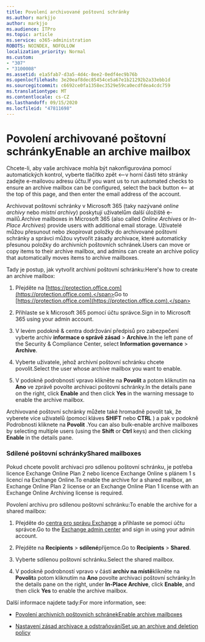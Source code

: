 ```yaml
---
title: Povolení archivované poštovní schránky
ms.author: markjjo
author: markjjo
ms.audience: ITPro
ms.topic: article
ms.service: o365-administration
ROBOTS: NOINDEX, NOFOLLOW
localization_priority: Normal
ms.custom:
- "307"
- "3100008"
ms.assetid: e1a5fab7-d3a5-4d4c-8ee2-0edf4ec9b76b
ms.openlocfilehash: 3e20eaf8dec85454ce5a67e1b21292b2a33ebb1d
ms.sourcegitcommit: c6692ce0fa1358ec3529e59ca0ecdfdea4cdc759
ms.translationtype: MT
ms.contentlocale: cs-CZ
ms.lasthandoff: 09/15/2020
ms.locfileid: "47811698"
---
```

# <a name="enable-an-archive-mailbox"></a><span data-ttu-id="07495-102">Povolení archivované poštovní schránky</span><span class="sxs-lookup"><span data-stu-id="07495-102">Enable an archive mailbox</span></span>

<span data-ttu-id="07495-103">Chcete-li, aby vaše archivace mohla být nakonfigurována pomocí automatických kontrol, vyberte tlačítko zpět <--v horní části této stránky zadejte e-mailovou adresu účtu.</span><span class="sxs-lookup"><span data-stu-id="07495-103">If you want us to run automated checks to ensure an archive mailbox can be configured, select the back button <-- at the top of this page, and then enter the email address of the account.</span></span>

<span data-ttu-id="07495-104">Archivovat poštovní schránky v Microsoft 365 (taky nazývané *online archivy* nebo *místní archivy*) poskytují uživatelům další úložiště e-mailů.</span><span class="sxs-lookup"><span data-stu-id="07495-104">Archive mailboxes in Microsoft 365 (also called *Online Archives* or *In-Place Archives*) provide users with additional email storage.</span></span> <span data-ttu-id="07495-105">Uživatelé můžou přesunout nebo zkopírovat položky do archivované poštovní schránky a správci můžou vytvořit zásady archivace, které automaticky přesunou položky do archivních poštovních schránek.</span><span class="sxs-lookup"><span data-stu-id="07495-105">Users can move or copy items to their archive mailbox, and admins can create an archive policy that automatically moves items to archive mailboxes.</span></span>
  
<span data-ttu-id="07495-106">Tady je postup, jak vytvořit archivní poštovní schránku:</span><span class="sxs-lookup"><span data-stu-id="07495-106">Here's how to create an archive mailbox:</span></span>
  
1. <span data-ttu-id="07495-107">Přejděte na [https://protection.office.com](https://protection.office.com).</span><span class="sxs-lookup"><span data-stu-id="07495-107">Go to [https://protection.office.com](https://protection.office.com).</span></span>

2. <span data-ttu-id="07495-108">Přihlaste se k Microsoft 365 pomocí účtu správce.</span><span class="sxs-lookup"><span data-stu-id="07495-108">Sign in to Microsoft 365 using your admin account.</span></span>

3. <span data-ttu-id="07495-109">V levém podokně &amp; centra dodržování předpisů pro zabezpečení vyberte archiv **informace o správě zásad** \> **Archive**.</span><span class="sxs-lookup"><span data-stu-id="07495-109">In the left pane of the Security &amp; Compliance Center, select **Information governance** \> **Archive**.</span></span>

4. <span data-ttu-id="07495-110">Vyberte uživatele, jehož archivní poštovní schránku chcete povolit.</span><span class="sxs-lookup"><span data-stu-id="07495-110">Select the user whose archive mailbox you want to enable.</span></span>

5. <span data-ttu-id="07495-111">V podokně podrobností vpravo klikněte na **Povolit** a potom kliknutím na **Ano** ve zprávě povolte archivaci poštovní schránky.</span><span class="sxs-lookup"><span data-stu-id="07495-111">In the details pane on the right, click **Enable** and then click **Yes** in the warning message to enable the archive mailbox.</span></span>

<span data-ttu-id="07495-112">Archivované poštovní schránky můžete také hromadně povolit tak, že vyberete více uživatelů (pomocí kláves **SHIFT** nebo **CTRL** ) a pak v podokně Podrobnosti kliknete na **Povolit** .</span><span class="sxs-lookup"><span data-stu-id="07495-112">You can also bulk-enable archive mailboxes by selecting multiple users (using the **Shift** or **Ctrl** keys) and then clicking **Enable** in the details pane.</span></span>
  
### <a name="shared-mailboxes"></a><span data-ttu-id="07495-113">Sdílené poštovní schránky</span><span class="sxs-lookup"><span data-stu-id="07495-113">Shared mailboxes</span></span>

<span data-ttu-id="07495-114">Pokud chcete povolit archivaci pro sdílenou poštovní schránku, je potřeba licence Exchange Online Plan 2 nebo licence Exchange Online s plánem 1 s licencí na Exchange Online.</span><span class="sxs-lookup"><span data-stu-id="07495-114">To enable the archive for a shared mailbox, an Exchange Online Plan 2 license or an Exchange Online Plan 1 license with an Exchange Online Archiving license is required.</span></span>  

<span data-ttu-id="07495-115">Povolení archivu pro sdílenou poštovní schránku:</span><span class="sxs-lookup"><span data-stu-id="07495-115">To enable the archive for a shared mailbox:</span></span>

1. <span data-ttu-id="07495-116">Přejděte do [centra pro správu Exchange](https://outlook.office365.com/ecp) a přihlaste se pomocí účtu správce.</span><span class="sxs-lookup"><span data-stu-id="07495-116">Go to the [Exchange admin center](https://outlook.office365.com/ecp) and sign in using your admin account.</span></span>

2. <span data-ttu-id="07495-117">Přejděte na **Recipients**  >  **sdílené**příjemce.</span><span class="sxs-lookup"><span data-stu-id="07495-117">Go to **Recipients** > **Shared**.</span></span>

3. <span data-ttu-id="07495-118">Vyberte sdílenou poštovní schránku.</span><span class="sxs-lookup"><span data-stu-id="07495-118">Select the shared mailbox.</span></span>

4. <span data-ttu-id="07495-119">V podokně podrobností vpravo v části **archiv na místě**klikněte na **Povolit**a potom kliknutím na **Ano** povolte archivaci poštovní schránky.</span><span class="sxs-lookup"><span data-stu-id="07495-119">In the details pane on the right, under **In-Place Archive**, click **Enable**, and then click **Yes** to enable the archive mailbox.</span></span>

<span data-ttu-id="07495-120">Další informace najdete tady:</span><span class="sxs-lookup"><span data-stu-id="07495-120">For more information, see:</span></span>
  
- [<span data-ttu-id="07495-121">Povolení archivních poštovních schránek</span><span class="sxs-lookup"><span data-stu-id="07495-121">Enable archive mailboxes</span></span>](https://docs.microsoft.com/microsoft-365/compliance/enable-archive-mailboxes)

- [<span data-ttu-id="07495-122">Nastavení zásad archivace a odstraňování</span><span class="sxs-lookup"><span data-stu-id="07495-122">Set up an archive and deletion policy</span></span>](https://docs.microsoft.com//office365/securitycompliance/set-up-an-archive-and-deletion-policy-for-mailboxes)
